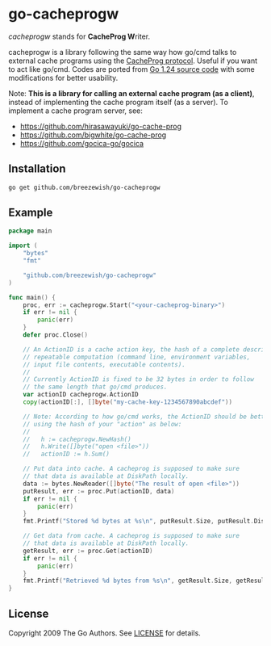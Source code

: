 # go-cacheprogw

_cacheprogw_ stands for **CacheProg W**riter.

cacheprogw is a library following the same way how go/cmd talks to external cache programs using the [CacheProg protocol](https://github.com/golang/go/issues/59719). Useful if you want to act like go/cmd. Codes are ported from [Go 1.24 source code](https://github.com/golang/go/blob/go1.24.3/src/cmd/go/internal/cache/prog.go) with some modifications for better usability.

Note: **This is a library for calling an external cache program (as a client)**, instead of implementing the cache program itself (as a server). To implement a cache program server, see:

- https://github.com/hirasawayuki/go-cache-prog
- https://github.com/bigwhite/go-cache-prog
- https://github.com/gocica-go/gocica

## Installation

```bash
go get github.com/breezewish/go-cacheprogw
```

## Example

```go
package main

import (
    "bytes"
    "fmt"

    "github.com/breezewish/go-cacheprogw"
)

func main() {
    proc, err := cacheprogw.Start("<your-cacheprog-binary>")
    if err != nil {
        panic(err)
    }
    defer proc.Close()

    // An ActionID is a cache action key, the hash of a complete description of a
    // repeatable computation (command line, environment variables,
    // input file contents, executable contents).
    //
    // Currently ActionID is fixed to be 32 bytes in order to follow
    // the same length that go/cmd produces.
    var actionID cacheprogw.ActionID
    copy(actionID[:], []byte("my-cache-key-1234567890abcdef"))

    // Note: According to how go/cmd works, the ActionID should be better generated by
    // using the hash of your "action" as below:
    //
    //   h := cacheprogw.NewHash()
    //   h.Write([]byte("open <file>"))
    //   actionID := h.Sum()

    // Put data into cache. A cacheprog is supposed to make sure
    // that data is available at DiskPath locally.
    data := bytes.NewReader([]byte("The result of open <file>"))
    putResult, err := proc.Put(actionID, data)
    if err != nil {
        panic(err)
    }
    fmt.Printf("Stored %d bytes at %s\n", putResult.Size, putResult.DiskPath)

    // Get data from cache. A cacheprog is supposed to make sure
    // that data is available at DiskPath locally.
    getResult, err := proc.Get(actionID)
    if err != nil {
        panic(err)
    }
    fmt.Printf("Retrieved %d bytes from %s\n", getResult.Size, getResult.DiskPath)
}
```

## License

Copyright 2009 The Go Authors. See [LICENSE](./LICENSE) for details.
